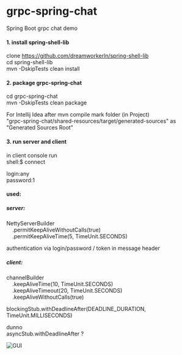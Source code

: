 
# grpc-spring-chat  
Spring Boot grpc chat demo

#### 1. install spring-shell-lib   

clone https://github.com/dreamworkerln/spring-shell-lib  
cd spring-shell-lib  
mvn -DskipTests clean install  


#### 2. package grpc-spring-chat  
cd grpc-spring-chat  
mvn -DskipTests clean package  

For Intellij Idea after mvn compile mark folder (in Project)  
"grpc-spring-chat/shared-resources/target/generated-sources" as "Generated Sources Root"  

#### 3. run server and client  
   
in client console run  
shell:$ connect  

  
login:any  
password:1 
  
    
     
#### used:

##### server:  
NettyServerBuilder  
&nbsp;&nbsp;&nbsp;&nbsp;.permitKeepAliveWithoutCalls(true)  
&nbsp;&nbsp;&nbsp;&nbsp;.permitKeepAliveTime(5, TimeUnit.SECONDS)  
  
authentication via login/password / token in message header  



##### client:  
  
channelBuilder  
&nbsp;&nbsp;&nbsp;&nbsp;.keepAliveTime(10, TimeUnit.SECONDS)  
&nbsp;&nbsp;&nbsp;&nbsp;.keepAliveTimeout(20, TimeUnit.SECONDS)  
&nbsp;&nbsp;&nbsp;&nbsp;.keepAliveWithoutCalls(true)  
            
blockingStub.withDeadlineAfter(DEADLINE_DURATION, TimeUnit.MILLISECONDS)  
    
dunno  
asyncStub.withDeadlineAfter ?  



![GUI](https://i.ibb.co/KFtWgGk/2020-02-07-02-29-15.png)               
